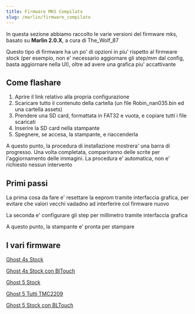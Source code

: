 ```yaml
---
title: Firmware MKS Compilato
slug: /marlin/firmware_compilato
---
```


In questa sezione abbiamo raccolto le varie versioni del firmware mks, basato su **Marlin 2.0.X**, a cura di The_Wolf_87

Questo tipo di firmware ha un po' di opzioni in piu' rispetto al firmware stock (per esempio, non e' necessario aggiornare gli step/mm dal config, basta aggiornare nella UI), oltre ad avere una grafica piu' accattivante

## Come flashare
1. Aprire il link relativo alla propria configurazione
2. Scaricare tutto il contenuto della cartella (un file Robin_nan035.bin ed una cartella assets)
3. Prendere una SD card, formattata in FAT32 e vuota, e copiare tutti i file scaricati
4. Inserire la SD card nella stampante
5. Spegnere, se accesa, la stampante, e riaccenderla

A questo punto, la procedura di installazione mostrera' una barra di progresso. Una volta completata, compariranno delle scrite per l'aggiornamento delle immagini. La procedura e' automatica, non e' richiesto nessun intervento

## Primi passi

La prima cosa da fare e' resettare la eeprom tramite interfaccia grafica, per evitare che valori vecchi vadadno ad interferire col firmware nuovo

La seconda e' configurare gli step per millimetro tramite interfaccia grafica

A questo punto, la stampante e' pronta per stampare

## I vari firmware

[Ghost 4s Stock](https://github.com/flyingbear-club-ita/mks-robin-nano-1.x/tree/master/ghost_4s_base)

[Ghost 4s Stock con BlTouch](https://github.com/flyingbear-club-ita/mks-robin-nano-1.x/tree/master/ghost_4s_bltouch)

[Ghost 5 Stock](https://github.com/flyingbear-club-ita/mks-robin-nano-1.x/tree/master/ghost_5_base)

[Ghost 5 Tutti TMC2209](https://github.com/flyingbear-club-ita/mks-robin-nano-1.x/tree/master/ghost_5_tmc2209)

[Ghost 5 Stock con BLTouch](https://github.com/flyingbear-club-ita/mks-robin-nano-1.x/tree/master/ghost_5_bltouch)